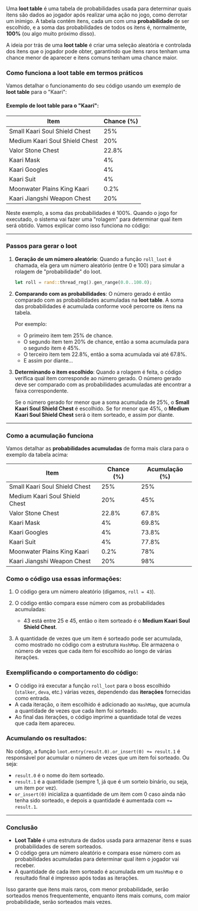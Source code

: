 Uma **loot table** é uma tabela de probabilidades usada para determinar quais itens são dados ao jogador após realizar uma ação no jogo, como derrotar um inimigo. A tabela contém itens, cada um com uma **probabilidade** de ser escolhido, e a soma das probabilidades de todos os itens é, normalmente, **100%** (ou algo muito próximo disso).

A ideia por trás de uma **loot table** é criar uma seleção aleatória e controlada dos itens que o jogador pode obter, garantindo que itens raros tenham uma chance menor de aparecer e itens comuns tenham uma chance maior.

### Como funciona a loot table em termos práticos

Vamos detalhar o funcionamento do seu código usando um exemplo de **loot table** para o "Kaari":

#### Exemplo de loot table para o "Kaari":
| Item                                               | Chance (%) |
|----------------------------------------------------|-----------|
| Small Kaari Soul Shield Chest                      | 25%       |
| Medium Kaari Soul Shield Chest                     | 20%       |
| Valor Stone Chest                                   | 22.8%     |
| Kaari Mask                                         | 4%        |
| Kaari Googles                                      | 4%        |
| Kaari Suit                                         | 4%        |
| Moonwater Plains King Kaari                        | 0.2%      |
| Kaari Jiangshi Weapon Chest                        | 20%       |

Neste exemplo, a soma das probabilidades é 100%. Quando o jogo for executado, o sistema vai fazer uma "rolagem" para determinar qual item será obtido. Vamos explicar como isso funciona no código:

---

### Passos para gerar o loot

1. **Geração de um número aleatório**:
   Quando a função `roll_loot` é chamada, ela gera um número aleatório (entre 0 e 100) para simular a rolagem de "probabilidade" do loot.

   ```rust
   let roll = rand::thread_rng().gen_range(0.0..100.0);
   ```

2. **Comparando com as probabilidades**:
   O número gerado é então comparado com as probabilidades acumuladas na **loot table**. A soma das probabilidades é acumulada conforme você percorre os itens na tabela.

   Por exemplo:
   - O primeiro item tem 25% de chance.
   - O segundo item tem 20% de chance, então a soma acumulada para o segundo item é 45%.
   - O terceiro item tem 22.8%, então a soma acumulada vai até 67.8%.
   - E assim por diante...

3. **Determinando o item escolhido**:
   Quando a rolagem é feita, o código verifica qual item corresponde ao número gerado. O número gerado deve ser comparado com as probabilidades acumuladas até encontrar a faixa correspondente.

   Se o número gerado for menor que a soma acumulada de 25%, o **Small Kaari Soul Shield Chest** é escolhido. Se for menor que 45%, o **Medium Kaari Soul Shield Chest** será o item sorteado, e assim por diante.

---

### Como a acumulação funciona

Vamos detalhar as **probabilidades acumuladas** de forma mais clara para o exemplo da tabela acima:

| Item                                               | Chance (%) | Acumulação (%) |
|----------------------------------------------------|-----------|----------------|
| Small Kaari Soul Shield Chest                      | 25%       | 25%            |
| Medium Kaari Soul Shield Chest                     | 20%       | 45%            |
| Valor Stone Chest                                   | 22.8%     | 67.8%          |
| Kaari Mask                                         | 4%        | 69.8%          |
| Kaari Googles                                      | 4%        | 73.8%          |
| Kaari Suit                                         | 4%        | 77.8%          |
| Moonwater Plains King Kaari                        | 0.2%      | 78%            |
| Kaari Jiangshi Weapon Chest                        | 20%       | 98%            |

### Como o código usa essas informações:

1. O código gera um número aleatório (digamos, `roll = 43`).
   
2. O código então compara esse número com as probabilidades acumuladas:
   - 43 está entre 25 e 45, então o item sorteado é o **Medium Kaari Soul Shield Chest**.

3. A quantidade de vezes que um item é sorteado pode ser acumulada, como mostrado no código com a estrutura `HashMap`. Ele armazena o número de vezes que cada item foi escolhido ao longo de várias iterações.

### Exemplificando o comportamento do código:

- O código irá executar a função `roll_loot` para o boss escolhido (`stalker`, `deva`, etc.) várias vezes, dependendo das **iterações** fornecidas como entrada.
- A cada iteração, o item escolhido é adicionado ao `HashMap`, que acumula a quantidade de vezes que cada item foi sorteado.
- Ao final das iterações, o código imprime a quantidade total de vezes que cada item apareceu.

### Acumulando os resultados:

No código, a função `loot.entry(result.0).or_insert(0) += result.1` é responsável por acumular o número de vezes que um item foi sorteado. Ou seja:

- `result.0` é o nome do item sorteado.
- `result.1` é a quantidade (sempre 1, já que é um sorteio binário, ou seja, um item por vez).
- `or_insert(0)` inicializa a quantidade de um item com 0 caso ainda não tenha sido sorteado, e depois a quantidade é aumentada com `+= result.1`.

---

### Conclusão

- **Loot Table** é uma estrutura de dados usada para armazenar itens e suas probabilidades de serem sorteados.
- O código gera um número aleatório e compara esse número com as probabilidades acumuladas para determinar qual item o jogador vai receber.
- A quantidade de cada item sorteado é acumulada em um `HashMap` e o resultado final é impresso após todas as iterações.

Isso garante que itens mais raros, com menor probabilidade, serão sorteados menos frequentemente, enquanto itens mais comuns, com maior probabilidade, serão sorteados mais vezes.
